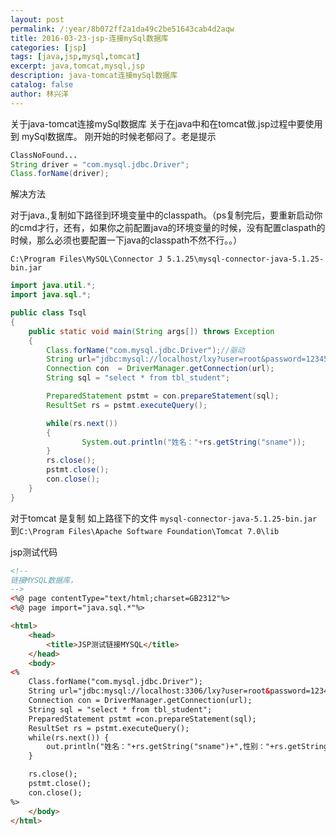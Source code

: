 ```yaml
---
layout: post
permalink: /:year/8b072ff2a1da49c2be51643cab4d2aqw
title: 2016-03-23-jsp-连接mySql数据库
categories: [jsp]
tags: [java,jsp,mysql,tomcat]
excerpt: java,tomcat,mysql,jsp
description: java-tomcat连接mySql数据库
catalog: false
author: 林兴洋
---
```


关于java-tomcat连接mySql数据库
关于在java中和在tomcat做.jsp过程中要使用到 mySql数据库。
刚开始的时候老郁闷了。老是提示

```java
ClassNoFound...
String driver = "com.mysql.jdbc.Driver";
Class.forName(driver);   
```

解决方法

对于java.,复制如下路径到环境变量中的classpath。（ps复制完后，要重新启动你的cmd才行，还有，如果你之前配置java的环境变量的时候，没有配置claspath的时候，那么必须也要配置一下java的classpath不然不行。。）

```
C:\Program Files\MySQL\Connector J 5.1.25\mysql-connector-java-5.1.25-bin.jar
```

```java
import java.util.*;
import java.sql.*;

public class Tsql
{
    public static void main(String args[]) throws Exception
    {
        Class.forName("com.mysql.jdbc.Driver");//驱动
        String url="jdbc:mysql://localhost/lxy?user=root&password=123456";//链接的数据库，用户名，密码
        Connection con  = DriverManager.getConnection(url);
        String sql = "select * from tbl_student";

        PreparedStatement pstmt = con.prepareStatement(sql);
        ResultSet rs = pstmt.executeQuery();

        while(rs.next())
        {
                System.out.println("姓名："+rs.getString("sname"));
        }
        rs.close();
        pstmt.close();
        con.close();
    }
}
```

对于tomcat 是复制  如上路径下的文件
`mysql-connector-java-5.1.25-bin.jar`
到`C:\Program Files\Apache Software Foundation\Tomcat 7.0\lib`

jsp测试代码

```html
<!--
链接MYSQL数据库，
-->
<%@ page contentType="text/html;charset=GB2312"%>
<%@ page import="java.sql.*"%>

<html>
    <head>
        <title>JSP测试链接MYSQL</title>
    </head>
    <body>
<%
    Class.forName("com.mysql.jdbc.Driver");
    String url="jdbc:mysql://localhost:3306/lxy?user=root&password=123456";
    Connection con = DriverManager.getConnection(url);
    String sql = "select * from tbl_student";
    PreparedStatement pstmt =con.prepareStatement(sql);
    ResultSet rs = pstmt.executeQuery();
    while(rs.next()) {
        out.println("姓名："+rs.getString("sname")+",性别："+rs.getString("ssex")+"<br />");
    }

    rs.close();
    pstmt.close();
    con.close();
%>
    </body>
</html>
```
